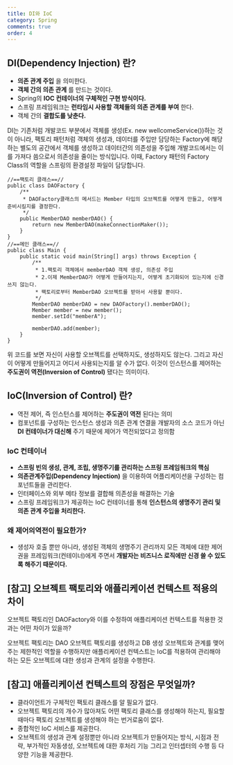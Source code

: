 ```yaml
---
title: DI와 IoC
category: Spring
comments: true
order: 4
---
```


## DI(Dependency Injection) 란?
* __의존 관계 주입__ 을 의미한다.
* __객체 간의 의존 관계__ 를 만드는 것이다.
* Spring의 __IOC 컨테이너의 구체적인 구현 방식이다.__
* 스프링 프레임워크는 __런타임시 사용할 객체들의 의존 관계를 부여__ 한다.
* 객체 간의 __결합도를 낮춘다.__

DI는 기존처럼 개발코드 부분에서 객체를 생성(Ex. new wellcomeService())하는 것이 아니라, 팩토리 패턴처럼 객체의 생성과, 데이터를 주입만 담당하는 Factory에 해당 하는 별도의 공간에서 객체를 생성하고 데이터간의 의존성을 주입해 개발코드에서는 이를 가져다 씀으로서 의존성을 줄이는 방식입니다. 이때, Factory 패턴의 Factory Class의 역할을 스프링의 환경설정 파일이 담당합니다.

```
//==팩토리 클래스==//
public class DAOFactory {
    /**
     * DAOFactory클래스의 메서드는 Member 타입의 오브젝트를 어떻게 만들고, 어떻게 준비시킬지를 결정한다.
     */
    public MemberDAO memberDAO() {
        return new MemberDAO(makeConnectionMaker());
    }
}
//==메인 클래스==//
public class Main {
    public static void main(String[] args) throws Exception {
        /** 
         * 1.팩토리 객체에서 memberDAO 객체 생성, 의존성 주입
         * 2.이제 MemberDAO가 어떻게 만들어지는지, 어떻게 초기화되어 있는지에 신경쓰지 않는다.
         * 팩토리로부터 MemberDAO 오브젝트를 받아서 사용할 뿐이다.
         */
        MemberDAO memberDAO = new DAOFactory().memberDAO();
        Member member = new member();
        member.setId("memberA");
        
        memberDAO.add(member);
    }
}
```

위 코드를 보면 자신이 사용할 오브젝트를 선택하지도, 생성하지도 않는다. 그리고 자신이 어떻게 만들어지고 어디서 사용되는지를 알 수가 없다. 이것이 인스턴스를 제어하는 __주도권이 역전(Inversion of Control)__ 됐다는 의미이다.

## IoC(Inversion of Control) 란?
* 역전 제어, 즉 인스턴스를 제어하는 __주도권이 역전__ 된다는 의미
* 컴포넌트를 구성하는 인스턴스 생성과 의존 관계 연결을 개발자의 소스 코드가 아닌 __DI 컨테이너가 대신해__ 주기 때문에 제어가 역전되었다고 정의함

### IoC 컨테이너
* __스프링 빈의 생성, 관계, 조립, 생명주기를 관리하는 스프링 프레임워크의 핵심__
* __의존관계주입(Dependency Injection)__ 을 이용하여 어플리케이션을 구성하는 컴포넌트들을 관리한다.
* 인터페이스와 외부 메타 정보를 결합해 의존성을 해결하는 기술
* 스프링 프레임워크가 제공하는 IoC 컨테이너를 통해 __인스턴스의 생명주기 관리 및 의존 관계 주입을 처리한다.__

### 왜 제어의역전이 필요한가?
* 생성자 호출 뿐만 아니라, 생성된 객체의 생명주기 관리까지 모든 객체에 대한 제어권을 프레임워크(컨테이너)에게 주면서 __개발자는 비즈니스 로직에만 신경 쓸 수 있도록 해주기 때문이다.__


## [참고] 오브젝트 팩토리와 애플리케이션 컨텍스트 적용의 차이
오브젝트 팩토리인 DAOFactory와 이를 수정하여 애플리케이션 컨텍스트를 적용한 것과는 어떤 차이가 있을까?

오브젝트 팩토리는 DAO 오브젝트 팩토리를 생성하고 DB 생성 오브젝트와 관계를 맺어주는 제한적인 역할을 수행하지만 애플리케이션 컨텍스트는 IoC를 적용하여 관리해야 하는 모든 오브젝트에 대한 생성과 관계의 설정을 수행한다.

## [참고] 애플리케이션 컨텍스트의 장점은 무엇일까?
* 클라이언트가 구체적인 팩토리 클래스를 알 필요가 없다. 
* 오브젝트 팩토리의 개수가 많아져도 어떤 팩토리 클래스를 생성해야 하는지, 필요할 때마다 팩토리 오브젝트를 생성해야 하는 번거로움이 없다.
* 종합적인 IoC 서비스를 제공한다. 
* 오브젝트의 생성과 관계 설정뿐만 아니라 오브젝트가 만들어지는 방식, 시점과 전략, 부가적인 자동생성, 오브젝트에 대한 후처리 기능 그리고 인터셉터의 수행 등 다양한 기능을 제공한다.